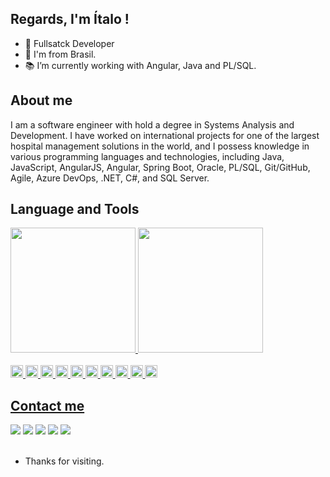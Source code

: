 ## Regards, I'm Ítalo !

- 👋 Fullsatck Developer
- :house_with_garden: I'm from Brasil.
- :books: I’m currently working with Angular, Java and PL/SQL.

## About me

I am a software engineer with hold a degree in Systems Analysis and Development. I have worked on international projects for one of the largest hospital management solutions in the world, and I possess knowledge in various programming languages and technologies, including Java, JavaScript, AngularJS, Angular, Spring Boot, Oracle, PL/SQL, Git/GitHub, Agile, Azure DevOps, .NET, C#, and SQL Server.

## Language and Tools

<div align="left">
  <a href="https://github.com/italgustavo">
  <img height="200em" src="https://github-readme-stats.vercel.app/api?username=italgustavo&show_icons=true&theme=cobalt"/>
  <img height="200em" src="https://github-readme-stats.vercel.app/api/top-langs/?username=italgustavo&layout=compact&langs_count=7&theme=cobalt"/>
</div>
  </br>
<code><img height="20" src="https://img.shields.io/badge/Java-ED8B00?style=for-the-badge&logo=java&logoColor=white"></code>
<code><img height="20" src="https://img.shields.io/badge/JavaScript-323330?style=for-the-badge&logo=javascript&logoColor=F7DF1E"></code>
<code><img height="20" src="https://img.shields.io/badge/CSS3-1572B6?style=for-the-badge&logo=css3&logoColor=white"></code>
<code><img height="20" src="https://img.shields.io/badge/Dart-0175C2?style=for-the-badge&logo=dart&logoColor=white"></code>
<code><img height="20" src="https://img.shields.io/badge/C%23-239120?style=for-the-badge&logo=c-sharp&logoColor=white"></code>
<code><img height="20" src="https://img.shields.io/badge/HTML5-E34F26?style=for-the-badge&logo=html5&logoColor=white"></code>
<code><img height="20" src="https://img.shields.io/badge/Node.js-339933?style=for-the-badge&logo=nodedotjs&logoColor=white"></code>
<code><img height="20" src="https://img.shields.io/badge/npm-CB3837?style=for-the-badge&logo=npm&logoColor=white"></code>
<code><img height="20" src="https://img.shields.io/badge/Jest-C21325?style=for-the-badge&logo=jest&logoColor=white"></code>
<code><img height="20" src="https://img.shields.io/badge/.NET-512BD4?style=for-the-badge&logo=dotnet&logoColor=white"></code>
  
## Contact me
 
<div> 
  <a href="https://www.linkedin.com/in/%C3%ADtalo-gustavo-137933163/" target="_blank"><img src="https://img.shields.io/badge/-LinkedIn-%230077B5?style=for-the-badge&logo=linkedin&logoColor=white" target="_blank"></a> 
  <a href="https://www.youtube.com/channel/UC7W2-aiff6WccZp0ITmmLiQ" target="_blank"><img src="https://img.shields.io/badge/YouTube-FF0000?style=for-the-badge&logo=youtube&logoColor=white" target="_blank"></a>
  <a href="https://www.instagram.com/_igustavo_" target="_blank"><img src="https://img.shields.io/badge/-Instagram-%23E4405F?style=for-the-badge&logo=instagram&logoColor=white" target="_blank"></a>
  <a href="https://discord.gg/mafiatech" target="_blank"><img src="https://img.shields.io/badge/Discord-7289DA?style=for-the-badge&logo=discord&logoColor=white" target="_blank"></a> 
  <a href = "mailto:italgustavo@gmail.com"><img src="https://img.shields.io/badge/-Gmail-%23333?style=for-the-badge&logo=gmail&logoColor=white" target="_blank"></a>
</div>

<br />
  
  
- Thanks for visiting.
